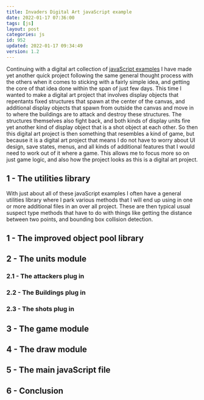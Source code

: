 ```yaml
---
title: Invaders Digital Art javaScript example
date: 2022-01-17 07:36:00
tags: [js]
layout: post
categories: js
id: 952
updated: 2022-01-17 09:34:49
version: 1.2
---
```


Continuing with a digital art collection of [javaScript examples](/2021/04/02/js-javascript-example/) I have made yet another quick project following the same general thought process with the others when it comes to sticking with a fairly simple idea, and getting the core of that idea done within the span of just few days. This time I wanted to make a digital art project that involves display objects that repentants fixed structures that spawn at the center of the canvas, and additional display objects that spawn from outside the canvas and move in to where the buildings are to attack and destroy these structures. The structures themselves also fight back, and both kinds of display units fire yet another kind of display object that is a shot object at each other. So then this digital art project is then something that resembles a kind of game, but because it is a digital art project that means I do not have to worry about UI design, save states, menus, and all kinds of additional features that I would need to work out of it where a game. This allows me to focus more so on just game logic, and also how the project looks as this is a digital art project.


<!-- more -->

## 1 - The utilities library

With just about all of these javaScript examples I often have a general utilities library where I park various methods that I will end up using in one or more additional files in an over all project. These are then typical usual suspect type methods that have to do with things like getting the distance between two points, and bounding box collision detection.

## 1 - The improved object pool library

## 2 - The units module

### 2.1 - The attackers plug in

### 2.2 - The Buildings plug in

### 2.3 - The shots plug in

## 3 - The game module

## 4 - The draw module

## 5 - The main javaScript file

## 6 - Conclusion

